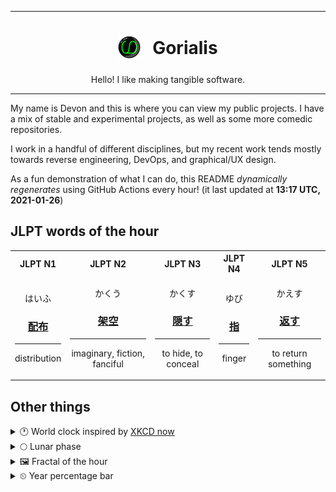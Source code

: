 ***

<h1 align="center">
<sub>
    <img src="readme/resources/avatar.png" height="36">
</sub>
&nbsp;
Gorialis
</h1>
<p align="center">
Hello! I like making tangible software.
</p>

***

My name is Devon and this is where you can view my public projects. I have a mix of stable and experimental projects, as well as some more comedic repositories.

I work in a handful of different disciplines, but my recent work tends mostly towards reverse engineering, DevOps, and graphical/UX design.

As a fun demonstration of what I can do, this README *dynamically regenerates* using GitHub Actions every hour! (it last updated at **13:17 UTC, 2021-01-26**)

<h2>JLPT words of the hour</h2>
<table>
    <tr>
        <th>JLPT N1</th>
        <th>JLPT N2</th>
        <th>JLPT N3</th>
        <th>JLPT N4</th>
        <th>JLPT N5</th>
    </tr>
    <tr>
        <td>
            <p align="center">はいふ</p>
            <h3 align="center"><b><a href="https://jisho.org/search/%E9%85%8D%E5%B8%83">配布</a></b></h3>
            <hr>
            <p align="center">distribution</p>
        </td>
        <td>
            <p align="center">かくう</p>
            <h3 align="center"><b><a href="https://jisho.org/search/%E6%9E%B6%E7%A9%BA">架空</a></b></h3>
            <hr>
            <p align="center">imaginary,<wbr> fiction,<wbr> fanciful</p>
        </td>
        <td>
            <p align="center">かくす</p>
            <h3 align="center"><b><a href="https://jisho.org/search/%E9%9A%A0%E3%81%99">隠す</a></b></h3>
            <hr>
            <p align="center">to hide,<wbr> to conceal</p>
        </td>
        <td>
            <p align="center">ゆび</p>
            <h3 align="center"><b><a href="https://jisho.org/search/%E6%8C%87">指</a></b></h3>
            <hr>
            <p align="center">finger</p>
        </td>
        <td>
            <p align="center">かえす</p>
            <h3 align="center"><b><a href="https://jisho.org/search/%E8%BF%94%E3%81%99">返す</a></b></h3>
            <hr>
            <p align="center">to return something</p>
        </td>
    </tr>
</table>

<h2>Other things</h2>
<details>
<summary>🕐  World clock inspired by <a href="https://xkcd.com/now">XKCD now</a></summary>

> <img src="generated/now.png" width="512">

</details>
<details>
<summary>🌕 Lunar phase</summary>

The moon is approximately 47.23% through its phase (Full Moon).

</details>
<details>
<summary>&#x1f5bc; Fractal of the hour</summary>

> <img src="generated/fractal.png" width="512">

</details>
<details>
<summary>&#x23f2; Year percentage bar</summary>
<pre><code>2021 [█▁▁▁▁▁▁▁▁▁▁▁▁▁▁▁▁▁▁▁] 7.00%</code></pre>
</details>
